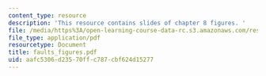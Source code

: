 ```yaml
---
content_type: resource
description: 'This resource contains slides of chapter 8 figures. '
file: /media/https%3A/open-learning-course-data-rc.s3.amazonaws.com/res-6-004-principles-of-computer-system-design-an-introduction-spring-2009/aafc5306d23570ffc787cbf624d15277_faults_figures.pdf
file_type: application/pdf
resourcetype: Document
title: faults_figures.pdf
uid: aafc5306-d235-70ff-c787-cbf624d15277
---
```

